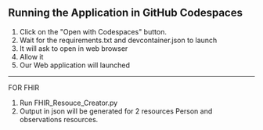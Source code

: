 
## Running the Application in GitHub Codespaces

1. Click on the "Open with Codespaces" button. 
2. Wait for the requirements.txt and devcontainer.json to launch
3. It will ask to open in web browser 
4. Allow it
5. Our Web application will launched
----------------------
FOR FHIR 
1. Run FHIR_Resouce_Creator.py
2. Output in json will be generated for 2 resources Person and observations resources.
